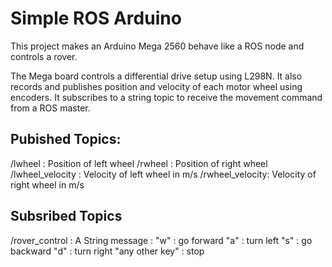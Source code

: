 # Simple ROS Arduino
This project makes an Arduino Mega 2560 behave like a ROS node and controls a rover.

The Mega board controls a differential drive setup using L298N. It also records and publishes position and velocity of each motor wheel using encoders. It subscribes to a string topic to receive the movement command from a ROS master.

## Pubished Topics:

/lwheel : Position of left wheel
/rwheel : Position of right wheel
/lwheel_velocity : Velocity of left wheel in m/s
/rwheel_velocity: Velocity of right wheel in m/s

## Subsribed Topics
/rover_control : A String message : "w" : go forward
                                    "a" : turn left
                                    "s" : go backward
                                    "d" : turn right
                                    "any other key" : stop
